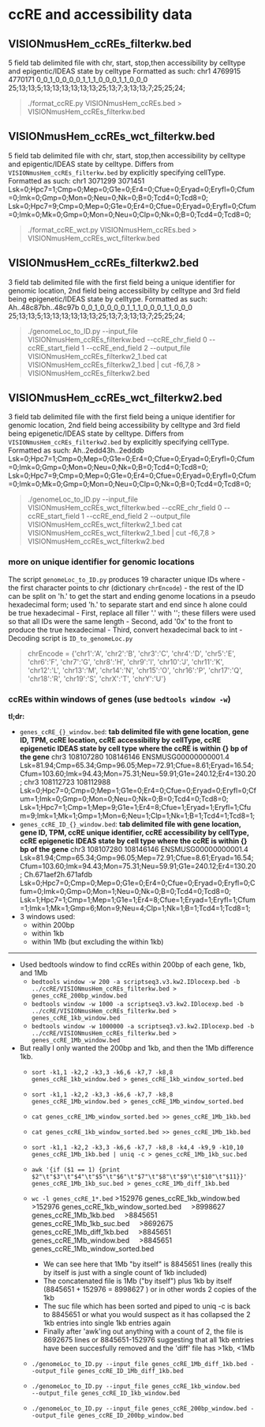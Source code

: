 # ccRE and accessibility data

## VISIONmusHem_ccREs_filterkw.bed
5 field tab delimited file with chr, start, stop,then accessibility by celltype and epigentic/IDEAS state by celltype
Formatted as such:
chr1    4769915 4770171 0_0_1_0_0_0_0_1_1_1_0_0_0_1_1_0_0_0     25;13;13;5;13;13;13;13;13;13;25;13;7;3;13;13;7;25;25;24;

>./format_ccRE.py VISIONmusHem_ccREs.bed > VISIONmusHem_ccREs_filterkw.bed

## VISIONmusHem_ccREs_wct_filterkw.bed
5 field tab delimited file with chr, start, stop,then accessibility by celltype and epigentic/IDEAS state by celltype. Differs from `VISIONmusHem_ccREs_filterkw.bed` by explicitly specifying cellType. Formatted as such:
chr1    3071299 3071451 Lsk=0;Hpc7=1;Cmp=0;Mep=0;G1e=0;Er4=0;Cfue=0;Eryad=0;Eryfl=0;Cfum=0;Imk=0;Gmp=0;Mon=0;Neu=0;Nk=0;B=0;Tcd4=0;Tcd8=0;      Lsk=0;Hpc7=9;Cmp=0;Mep=0;G1e=0;Er4=0;Cfue=0;Eryad=0;Eryfl=0;Cfum=0;Imk=0;Mk=0;Gmp=0;Mon=0;Neu=0;Clp=0;Nk=0;B=0;Tcd4=0;Tcd8=0;

>./format_ccRE_wct.py VISIONmusHem_ccREs.bed > VISIONmusHem_ccREs_wct_filterkw.bed

## VISIONmusHem_ccREs_filterkw2.bed
3 field tab delimited file with the first field being a unique identifier for genomic location, 2nd field being accessibility by celltype and 3rd field being epigenetic/IDEAS state by celltype.
Formatted as such:
Ah..48c87bh..48c97b     0_0_1_0_0_0_0_1_1_1_0_0_0_1_1_0_0_0     25;13;13;5;13;13;13;13;13;13;25;13;7;3;13;13;7;25;25;24;

> ./genomeLoc_to_ID.py --input_file VISIONmusHem_ccREs_filterkw.bed --ccRE_chr_field 0 --ccRE_start_field 1 --ccRE_end_field 2 --output_file VISIONmusHem_ccREs_filterkw2_1.bed
> cat VISIONmusHem_ccREs_filterkw2_1.bed | cut -f6,7,8 > VISIONmusHem_ccREs_filterkw2.bed

## VISIONmusHem_ccREs_wct_filterkw2.bed
3 field tab delimited file with the first field being a unique identifier for genomic location, 2nd field being accessibility by celltype and 3rd field being epigenetic/IDEAS state by celltype. Differs from `VISIONmusHem_ccREs_filterkw2.bed` by explicitly specifying cellType. Formatted as such:
Ah..2edd43h..2edddb     Lsk=0;Hpc7=1;Cmp=0;Mep=0;G1e=0;Er4=0;Cfue=0;Eryad=0;Eryfl=0;Cfum=0;Imk=0;Gmp=0;Mon=0;Neu=0;Nk=0;B=0;Tcd4=0;Tcd8=0;      Lsk=0;Hpc7=9;Cmp=0;Mep=0;G1e=0;Er4=0;Cfue=0;Eryad=0;Eryfl=0;Cfum=0;Imk=0;Mk=0;Gmp=0;Mon=0;Neu=0;Clp=0;Nk=0;B=0;Tcd4=0;Tcd8=0;

> ./genomeLoc_to_ID.py --input_file VISIONmusHem_ccREs_wct_filterkw.bed --ccRE_chr_field 0 --ccRE_start_field 1 --ccRE_end_field 2 --output_file VISIONmusHem_ccREs_wct_filterkw2_1.bed
> cat VISIONmusHem_ccREs_wct_filterkw2_1.bed | cut -f6,7,8 > VISIONmusHem_ccREs_wct_filterkw2.bed

### more on unique identifier for genomic locations
The script `genomeLoc_to_ID.py` produces 19 character unique IDs where
    -   the first character points to chr (dictionary `chrEncode`)
    -   the rest of the ID can be split on 'h.' to get the start and ending genome locations in a pseudo hexadecimal form; used 'h.' to separate start and end since h alone could be true hexadecimal
        -   First, replace all filler '.' with ''; these fillers were used so that all IDs were the same length
        -   Second, add '0x' to the front to produce the true hexadecimal
        -   Third, convert hexadecimal back to int
        -   Decoding script is `ID_to_genomeLoc.py`

>chrEncode = {'chr1':'A',
            'chr2':'B',
            'chr3':'C',
            'chr4':'D',
            'chr5':'E',
            'chr6':'F',
            'chr7':'G',
            'chr8':'H',
            'chr9':'I',
            'chr10':'J',
            'chr11':'K',
            'chr12':'L',
            'chr13':'M',
            'chr14':'N',
            'chr15':'O',
            'chr16':'P',
            'chr17':'Q',
            'chr18':'R',
            'chr19':'S',
            'chrX':'T',
            'chrY':'U'}

### ccREs within windows of genes (use `bedtools window -w`)
**tl;dr:**
  - `genes_ccRE_{}_window.bed`:
  **tab delimited file with gene location, gene ID, TPM, ccRE location, ccRE accessibility by cellType, ccRE epigenetic IDEAS state by cell type where the ccRE is within {} bp of the gene**
  chr3    108107280       108146146       ENSMUSG00000000001.4    Lsk=81.94;Cmp=65.34;Gmp=96.05;Mep=72.91;Cfue=8.61;Eryad=16.54;Cfum=103.60;Imk=94.43;Mon=75.31;Neu=59.91;G1e=240.12;Er4=130.20;  chr3    108112723       108112988
         Lsk=0;Hpc7=0;Cmp=0;Mep=1;G1e=0;Er4=0;Cfue=0;Eryad=0;Eryfl=0;Cfum=1;Imk=0;Gmp=0;Mon=0;Neu=0;Nk=0;B=0;Tcd4=0;Tcd8=0;      Lsk=1;Hpc7=1;Cmp=1;Mep=9;G1e=1;Er4=8;Cfue=1;Eryad=1;Eryfl=1;Cfum=9;Imk=1;Mk=1;Gmp=1;Mon=6;Neu=1;Clp=1;Nk=1;B=1;Tcd4=1;Tcd8=1;
  - `genes_ccRE_ID_{}_window.bed`:
  **tab delimited file with gene location, gene ID, TPM, ccRE unique identifier, ccRE accessibility by cellType, ccRE epigenetic IDEAS state by cell type where the ccRE is within {} bp of the gene**
    chr3    108107280       108146146       ENSMUSG00000000001.4    Lsk=81.94;Cmp=65.34;Gmp=96.05;Mep=72.91;Cfue=8.61;Eryad=16.54;Cfum=103.60;Imk=94.43;Mon=75.31;Neu=59.91;G1e=240.12;Er4=130.20;  Ch.671aef2h.671afdb     Lsk=0;Hpc7=0;Cmp=0;Mep=0;G1e=0;Er4=0;Cfue=0;Eryad=0;Eryfl=0;Cfum=0;Imk=0;Gmp=0;Mon=1;Neu=0;Nk=0;B=0;Tcd4=0;Tcd8=0;      Lsk=1;Hpc7=1;Cmp=1;Mep=1;G1e=1;Er4=8;Cfue=1;Eryad=1;Eryfl=1;Cfum=1;Imk=1;Mk=1;Gmp=6;Mon=9;Neu=4;Clp=1;Nk=1;B=1;Tcd4=1;Tcd8=1;
  - 3 windows used:
    - within 200bp
    - within 1kb
    - within 1Mb (but excluding the within 1kb)
--------------------------------------------------------------------------------
- Used bedtools window to find ccREs within 200bp of each gene, 1kb, and 1Mb
  - `bedtools window -w 200 -a scriptseq3.v3.kw2.IDlocexp.bed -b ../ccRE/VISIONmusHem_ccREs_filterkw.bed > genes_ccRE_200bp_window.bed`
  - `bedtools window -w 1000 -a scriptseq3.v3.kw2.IDlocexp.bed -b ../ccRE/VISIONmusHem_ccREs_filterkw.bed > genes_ccRE_1kb_window.bed`
  - `bedtools window -w 1000000 -a scriptseq3.v3.kw2.IDlocexp.bed -b ../ccRE/VISIONmusHem_ccREs_filterkw.bed > genes_ccRE_1Mb_window.bed`  
- But really I only wanted the 200bp and 1kb, and then the 1Mb difference 1kb.
  - `sort -k1,1 -k2,2 -k3,3 -k6,6 -k7,7 -k8,8 genes_ccRE_1kb_window.bed > genes_ccRE_1kb_window_sorted.bed`
  - `sort -k1,1 -k2,2 -k3,3 -k6,6 -k7,7 -k8,8 genes_ccRE_1Mb_window.bed > genes_ccRE_1Mb_window_sorted.bed`
  - `cat genes_ccRE_1Mb_window_sorted.bed >> genes_ccRE_1Mb_1kb.bed`
  - `cat genes_ccRE_1kb_window_sorted.bed >> genes_ccRE_1Mb_1kb.bed` 
  - `sort -k1,1 -k2,2 -k3,3 -k6,6 -k7,7 -k8,8 -k4,4 -k9,9 -k10,10 genes_ccRE_1Mb_1kb.bed | uniq -c > genes_ccRE_1Mb_1kb_suc.bed`
  - `awk '{if ($1 == 1) {print $2"\t"$3"\t"$4"\t"$5"\t"$6"\t"$7"\t"$8"\t"$9"\t"$10"\t"$11}}' genes_ccRE_1Mb_1kb_suc.bed > genes_ccRE_1Mb_diff_1kb.bed`
  - `wc -l genes_ccRE_1*.bed`
         >152976 genes_ccRE_1kb_window.bed
         >152976 genes_ccRE_1kb_window_sorted.bed
        >8998627 genes_ccRE_1Mb_1kb.bed
        >8845651 genes_ccRE_1Mb_1kb_suc.bed
        >8692675 genes_ccRE_1Mb_diff_1kb.bed
        >8845651 genes_ccRE_1Mb_window.bed
        >8845651 genes_ccRE_1Mb_window_sorted.bed

    - We can see here that 1Mb "by itself" is 8845651 lines (really this by itself is just with a single count of 1kb included)
    - The concatenated file is 1Mb ("by itself") plus 1kb by itself (8845651 + 152976 = 8998627 ) or in other words 2 copies of the 1kb
    - The suc file which has been sorted and piped to uniq -c is back to 8845651 or what you would suspect as it has collapsed the 2 1kb entries into single 1kb entries again
    - Finally after 'awk'ing out anything with a count of 2, the file is 8692675 lines or 8845651-152976 suggesting that all 1kb entries have been succesfully removed and the 'diff' file has >1kb, <1Mb
  - `./genomeLoc_to_ID.py --input_file genes_ccRE_1Mb_diff_1kb.bed --output_file genes_ccRE_ID_1Mb_diff_1kb.bed`
  - `./genomeLoc_to_ID.py --input_file genes_ccRE_1kb_window.bed    --output_file genes_ccRE_ID_1kb_window.bed`                                                  
  - `./genomeLoc_to_ID.py --input_file genes_ccRE_200bp_window.bed --output_file genes_ccRE_ID_200bp_window.bed`
